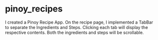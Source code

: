 # pinoy_recipes
I created a Pinoy Recipe App. On the recipe page, I implemented a TabBar to separate the Ingredients and Steps. Clicking each tab will display the respective contents. Both the ingredients and steps will be scrollable.
